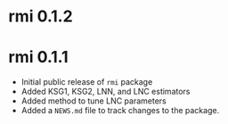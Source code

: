 # rmi 0.1.2

# rmi 0.1.1

* Initial public release of `rmi` package
* Added KSG1, KSG2, LNN, and LNC estimators
* Added method to tune LNC parameters
* Added a `NEWS.md` file to track changes to the package.



